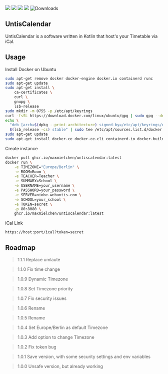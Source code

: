 ![](https://img.shields.io/github/license/maxmielchen/UntisCalendar?style=flat-square)
![](https://img.shields.io/github/repo-size/maxmielchen/UntisCalendar?style=flat-square)
![](https://img.shields.io/github/actions/workflow/status/maxmielchen/UntisCalendar/docker-image.yml?style=flat-square)
![](https://img.shields.io/github/actions/workflow/status/maxmielchen/UntisCalendar/docker-publish.yml?label=publish&style=flat-square)
![Downloads](https://img.shields.io/github/downloads/maxmielchen/UntisCalendar/total?style=flat-square)

## UntisCalendar
UntisCalendar is a software written in Kotlin that host's your Timetable via iCal.

## Usage

Install Docker on Ubuntu
```Bash
sudo apt-get remove docker docker-engine docker.io containerd runc
sudo apt-get update
sudo apt-get install \
    ca-certificates \
    curl \
    gnupg \
    lsb-release
sudo mkdir -m 0755 -p /etc/apt/keyrings
curl -fsSL https://download.docker.com/linux/ubuntu/gpg | sudo gpg --dearmor -o /etc/apt/keyrings/docker.gpg
echo \
  "deb [arch=$(dpkg --print-architecture) signed-by=/etc/apt/keyrings/docker.gpg] https://download.docker.com/linux/ubuntu \
  $(lsb_release -cs) stable" | sudo tee /etc/apt/sources.list.d/docker.list > /dev/null
sudo apt-get update
sudo apt-get install docker-ce docker-ce-cli containerd.io docker-buildx-plugin docker-compose-plugin
```



Create instance
```Bash
docker pull ghcr.io/maxmielchen/untiscalendar:latest
docker run \
    -e TIMEZONE="Europe/Berlin" \
    -e ROOM=Room \
    -e TEACHER=Teacher \
    -e SUMMARY=School \
    -e USERNAME=your_username \
    -e PASSWORD=your_password \
    -e SERVER=niobe.webuntis.com \
    -e SCHOOL=your_school \
    -e TOKEN=secret \
    -p 80:8080 \
    ghcr.io/maxmielchen/untiscalendar:latest
```

iCal Link
```http
https://host:port/ical?token=secret
```

## Roadmap
> 1.1.1 Replace umlaute

> 1.1.0 Fix time change

> 1.0.9 Dynamic Timezone

> 1.0.8 Set Timezone priority

> 1.0.7 Fix security issues

> 1.0.6 Rename

> 1.0.5 Rename

> 1.0.4 Set Europe/Berlin as default Timezone

> 1.0.3 Add option to change Timezone

> 1.0.2 Fix token bug

> 1.0.1 Save version, with some security settings and env variables

> 1.0.0 Unsafe version, but already working


